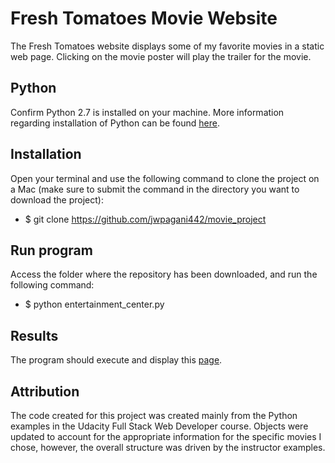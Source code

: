 # Fresh Tomatoes Movie Website
The Fresh Tomatoes website displays some of my favorite movies in a static web page.  Clicking on the movie poster will play the trailer for the movie.

## Python
Confirm Python 2.7 is installed on your machine.  More information regarding installation of Python can be found [here](https://www.python.org/downloads/).


## Installation
Open your terminal and use the following command to clone the project on a Mac (make sure to submit the command in the directory you want to download the project):
  - $ git clone https://github.com/jwpagani442/movie_project

## Run program
Access the folder where the repository has been downloaded, and run the following command:
  - $ python entertainment_center.py

## Results
The program should execute and display this [page](https://github.com/jwpagani442/movie_project/blob/master/Movie_site.jpeg).

## Attribution
The code created for this project was created mainly from the Python examples in the Udacity Full Stack Web Developer course.  Objects were updated to account for the appropriate information for the specific movies I chose, however, the overall structure was driven by the instructor examples.
